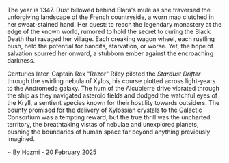 
The year is 1347.  Dust billowed behind Elara's mule as she traversed the unforgiving landscape of the French countryside, a worn map clutched in her sweat-stained hand.  Her quest: to reach the legendary monastery at the edge of the known world, rumored to hold the secret to curing the Black Death that ravaged her village.  Each creaking wagon wheel, each rustling bush, held the potential for bandits, starvation, or worse.  Yet, the hope of salvation spurred her onward, a stubborn ember against the encroaching darkness.


Centuries later, Captain Rex "Razor" Riley piloted the *Stardust Drifter* through the swirling nebula of Xylos, his course plotted across light-years to the Andromeda galaxy.  The hum of the Alcubierre drive vibrated through the ship as they navigated asteroid fields and dodged the watchful eyes of the Kryll, a sentient species known for their hostility towards outsiders.  The bounty promised for the delivery of Xylossian crystals to the Galactic Consortium was a tempting reward, but the true thrill was the uncharted territory, the breathtaking vistas of nebulae and unexplored planets, pushing the boundaries of human space far beyond anything previously imagined.

~ By Hozmi - 20 February 2025
